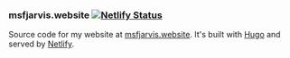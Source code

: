 ### msfjarvis.website [![Netlify Status](https://api.netlify.com/api/v1/badges/22203838-35c2-45cb-aa25-60eeebf31a62/deploy-status)](https://app.netlify.com/sites/msfjarvis-website/deploys)

Source code for my website at [msfjarvis.website](https://msfjarvis.website). It's built with [Hugo](https://github.com/gohugoio/hugo) and served by [Netlify](https://netlify.com).
